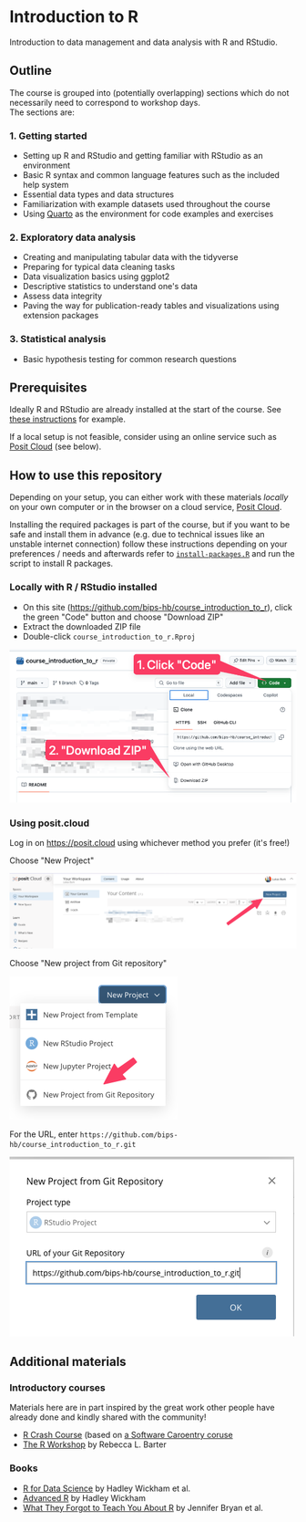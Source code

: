 # Introduction to R

Introduction to data management and data analysis with R and RStudio.

## Outline

The course is grouped into (potentially overlapping) sections which do not necessarily need to correspond to workshop days.  
The sections are:

### 1. Getting started  

- Setting up R and RStudio and getting familiar with RStudio as an environment  
- Basic R syntax and common language features such as the included help system  
- Essential data types and data structures  
- Familiarization with example datasets used throughout the course  
- Using [Quarto](https://quarto.org/) as the environment for code examples and exercises  

### 2. Exploratory data analysis  

- Creating and manipulating tabular data with the tidyverse  
- Preparing for typical data cleaning tasks  
- Data visualization basics using ggplot2  
- Descriptive statistics to understand one's data 
- Assess data integrity  
- Paving the way for publication-ready tables and visualizations using extension packages  

### 3. Statistical analysis  

- Basic hypothesis testing for common research questions  

## Prerequisites

Ideally R and RStudio are already installed at the start of the course. See [these instructions](https://lukasburk.de/posts/install-r/) for example.

If a local setup is not feasible, consider using an online service such as [Posit Cloud](https://posit.cloud/) (see below).

## How to use this repository

Depending on your setup, you can either work with these materials *locally* on your own computer or in the browser on a cloud service, [Posit Cloud](https://posit.cloud/).

Installing the required packages is part of the course, but if you want to be safe and install them in advance (e.g. due to technical issues like an unstable internet connection) follow these instructions depending on your preferences / needs and afterwards refer to [`install-packages.R`](./install-packages.R) and run the script to install R packages.

### Locally with R / RStudio installed

- On this site (<https://github.com/bips-hb/course_introduction_to_r>), click the green "Code" button and choose "Download ZIP"
- Extract the downloaded ZIP file
- Double-click `course_introduction_to_r.Rproj`

![](assets/img/github-1.png)

### Using posit.cloud

Log in on <https://posit.cloud> using whichever method you prefer (it's free!)

Choose "New Project"

![](assets/img/positcloud-1.png)

Choose "New project from Git repository"

![](assets/img/positcloud-2.png)

For the URL, enter `https://github.com/bips-hb/course_introduction_to_r.git`

![](assets/img/positcloud-3.png)


## Additional materials

### Introductory courses

Materials here are in part inspired by the great work other people have already done and kindly shared with the community!

- [R Crash Course](https://r-crash-course.github.io/) (based on [a Software Caroentry coruse](https://swcarpentry.github.io/r-novice-gapminder/)
- [The R Workshop](https://www.r-workshop.org/) by Rebecca L. Barter

### Books

- [R for Data Science](https://r4ds.hadley.nz/) by Hadley Wickham et al.
- [Advanced R](https://adv-r.hadley.nz/) by Hadley Wickham
- [What They Forgot to Teach You About R](https://rstats.wtf/) by Jennifer Bryan et al.
